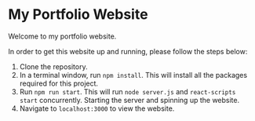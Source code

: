 # My Portfolio Website

Welcome to my portfolio website.

In order to get this website up and running, please follow the steps below:

1. Clone the repository.
2. In a terminal window, run `npm install`. This will install all the packages required for this project.
3. Run `npm run start`. This will run `node server.js` and `react-scripts start` concurrently. Starting the server and spinning up the website.
4. Navigate to `localhost:3000` to view the website.
